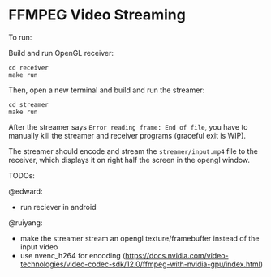 # FFMPEG Video Streaming

To run:

Build and run OpenGL receiver:
```
cd receiver
make run
```

Then, open a new terminal and build and run the streamer:
```
cd streamer
make run
```

After the streamer says `Error reading frame: End of file`, you have to manually kill the streamer and receiver programs (graceful exit is WIP).

The streamer should encode and stream the `streamer/input.mp4` file to the receiver, which displays it on right half the screen in the opengl window.

TODOs:

@edward:
- run reciever in android

@ruiyang:
- make the streamer stream an opengl texture/framebuffer instead of the input video
- use nvenc_h264 for encoding (https://docs.nvidia.com/video-technologies/video-codec-sdk/12.0/ffmpeg-with-nvidia-gpu/index.html)
